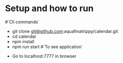 # Setup and how to run

#´Cli commands´
 * git clone git@github.com:aquafinatrippy/calendar.git
 * cd calendar
 * npm install
 * npm run start
#´To see application´
- Go to localhost:7777 in browser

